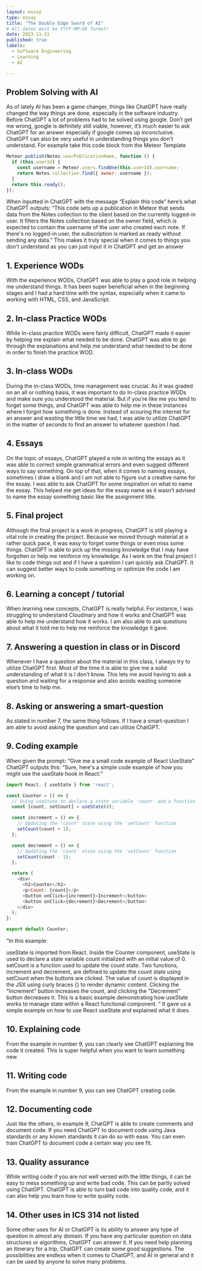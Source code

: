 ```yaml
---
layout: essay
type: essay
title: "The Double Edge Sword of AI"
# All dates must be YYYY-MM-DD format!
date: 2023-11-21
published: true
labels:
  - Software Engineering
  - Learning
  - AI

---
```


## Problem Solving with AI
As of lately AI has been a game changer, things like ChatGPT have really changed the way things are done, especially in the software industry. Before ChatGPT a lot of problems had to be solved using google. Don’t get me wrong, google is definitely still viable, however, it’s much easier to ask ChatGPT for an answer especially if google comes up inconclusive. ChatGPT can also be very useful in understanding things you don't understand. For example take this code block from the Meteor Template 
```javascript
Meteor.publish(Notes.userPublicationName, function () {
  if (this.userId) {
    const username = Meteor.users.findOne(this.userId).username;
    return Notes.collection.find({ owner: username });
  }
  return this.ready();
});
```
When inputted in ChatGPT with the message “Explain this code” here’s what ChatGPT outputs: “This code sets up a publication in Meteor that sends data from the Notes collection to the client based on the currently logged-in user. It filters the Notes collection based on the owner field, which is expected to contain the username of the user who created each note. If there's no logged-in user, the subscription is marked as ready without sending any data.” This makes it truly special when it comes to things you don't understand as you can just input it in ChatGPT and get an answer

## 1. Experience WODs 
With the experience WODs, ChatGPT was able to play a good role in helping me understand things. It has been super beneficial when in the beginning stages and I had a hard time with the syntax, especially when it came to working with HTML, CSS, and JavaScript.
## 2. In-class Practice WODs
While In-class practice WODs were fairly difficult, ChatGPT made it easier by helping me explain what needed to be done. ChatGPT was able to go through the explanations and help me understand what needed to be done in order to finish the practice WOD. 
## 3. In-class WODs
During the in-class WODs, time management was crucial. As it was graded on an all or nothing basis, it was important to do In-class practice WODs and make sure you understood the material. But if you’re like me you tend to forget some things, and ChatGPT was able to help me in these instances where I forgot how something is done. Instead of scouring the internet for an answer and wasting the little time we had, I was able to utilize ChatGPT in the matter of seconds to find an answer to whatever question I had. 
## 4. Essays
On the topic of essays, ChatGPT played a role in writing the essays as it was able to correct simple grammatical errors and even suggest different ways to say something. On top of that, when it comes to naming essays, sometimes I draw a blank and I am not able to figure out a creative name for the essay. I was able to ask ChatGPT for some inspiration on what to name the essay. This helped me get ideas for the essay name as it wasn’t advised to name the essay something basic like the assignment title. 
## 5. Final project
Although the final project is a work in progress, ChatGPT is still playing a vital role in creating the project. Because we moved through material at a rather quick pace, it was easy to forget some things or even miss some things. ChatGPT is able to pick up the missing knowledge that I may have forgotten or help me reinforce my knowledge. As I work on the final project I like to code things out and if I have a question I can quickly ask ChatGPT. It can suggest better ways to code something or optimize the code I am working on. 
## 6. Learning a concept / tutorial
When learning new concepts, ChatGPT is really helpful. For instance, I was struggling to understand Cloudinary and how it works and ChatGPT was able to help me understand how it works. I am also able to ask questions about what it told me to help me reinforce the knowledge it gave. 
## 7. Answering a question in class or in Discord
Whenever I have a question about the material in this class, I always try to utilize ChatGPT first. Most of the time it is able to give me a solid understanding of what it is I don’t know. This lets me avoid having to ask a question and waiting for a response and also avoids wasting someone else’s time to help me.
## 8. Asking or answering a smart-question
As stated in number 7, the same thing follows. If I have a smart-question I am able to avoid asking the question and can utilize ChatGPT.
## 9. Coding example
When given the prompt:
“Give me a small code example of React UseState”
ChatGPT outputs this: 
“Sure, here's a simple code example of how you might use the useState hook in React:”
```javascript
import React, { useState } from 'react';

const Counter = () => {
  // Using useState to declare a state variable 'count' and a function 'setCount' to update it
  const [count, setCount] = useState(0);

  const increment = () => {
    // Updating the 'count' state using the 'setCount' function
    setCount(count + 1);
  };

  const decrement = () => {
    // Updating the 'count' state using the 'setCount' function
    setCount(count - 1);
  };

  return (
    <div>
      <h2>Counter</h2>
      <p>Count: {count}</p>
      <button onClick={increment}>Increment</button>
      <button onClick={decrement}>Decrement</button>
    </div>
  );
};

export default Counter;
``` 
“In this example:

useState is imported from React.
Inside the Counter component, useState is used to declare a state variable count initialized with an initial value of 0.
setCount is a function used to update the count state.
Two functions, increment and decrement, are defined to update the count state using setCount when the buttons are clicked.
The value of count is displayed in the JSX using curly braces {} to render dynamic content.
Clicking the "Increment" button increases the count, and clicking the "Decrement" button decreases it.
This is a basic example demonstrating how useState works to manage state within a React functional component.
“
It gave us a simple example on how to use React useState and explained what it does.

## 10. Explaining code
From the example in number 9, you can clearly see ChatGPT explaining the code it created. This is super helpful when you want to learn something new. 
## 11. Writing code
From the example in number 9, you can see ChatGPT creating code. 
## 12. Documenting code
Just like the others, in example 9, ChatGPT is able to create comments and document code. If you need ChatGPT to document code using Java standards or any known standards it can do so with ease. You can even train ChatGPT to document code a certain way you see fit. 
## 13. Quality assurance
While writing code if you are not well versed with the little things, it can be easy to mess something up and write bad code. This can be partly solved using ChatGPT. ChatGPT is able to turn bad code into quality code, and it can also help you learn how to write quality code. 
## 14. Other uses in ICS 314 not listed
Some other uses for AI or ChatGPT is its ability to answer any type of question in almost any domain. If you have any particular question on data structures or algorithms, ChatGPT can answer it. If you need help planning an itinerary for a trip, ChatGPT can create some good suggestions. The possibilities are endless when it comes to ChatGPT, and AI in general and it can be used by anyone to solve many problems.

